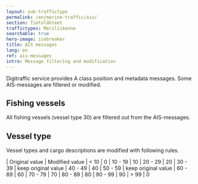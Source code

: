 ```yaml
---
layout: sub-traffictype
permalink: /en/marine-traffic/ais/
section: Tietolähteet
traffictypes: Meriliikenne
searchable: true
hero-image: icebreaker
title: AIS messages
lang: en
ref: ais-messages
intro: Message filtering and modification
---
```


Digitraffic service provides A class position and metadata messages. Some AIS-messages are filtered or modified.

## Fishing vessels

All fishing vessels (vessel type 30) are filtered out from the AIS-messages.

## Vessel type

Vessel types and cargo descriptions are modified with following rules.

| Original value | Modified value 
| < 10 | 0
| 10 - 19 | 10
| 20 - 29 | 20
| 30 - 39 | keep original value
| 40 - 49 | 40
| 50 - 59 | keep original value
| 60 - 69 | 60
| 70 - 79 | 70
| 80 - 89 | 80
| 90 - 99 | 90
| > 99 | 0



